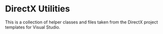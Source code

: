# DirectX Utilities

This is a collection of helper classes and files taken from the DirectX project templates for Visual Studio.
